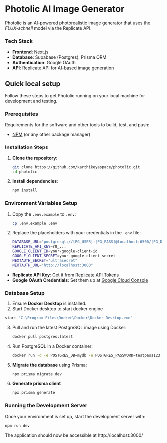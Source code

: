 # Photolic AI Image Generator

Photolic is an AI-powered photorealistic image generator that uses the *FLUX-schnell* model via the Replicate API.

### Tech Stack

- **Frontend**: Next.js
- **Database**: Supabase (Postgres), Prisma ORM
- **Authentication**: Google OAuth
- **API**: Replicate API for AI-based image generation

## Quick local setup

Follow these steps to get Photolic running on your local machine for development and testing.

### Prerequisites

Requirements for the software and other tools to build, test, and push:

- [NPM](https://www.npmjs.com/) (or any other package manager)


### Installation Steps


1. **Clone the repository**:
    ```bash
    git clone https://github.com/karthikeyaspace/photolic.git
    cd photolic
    ```

2. **Install dependencies**:
    ```bash
    npm install
    ```

### Environment Variables Setup

1. Copy the `.env.example` to `.env`:
    ```bash
    cp .env.example .env
    ```

2. Replace the placeholders with your credentials in the `.env` file:
    ```bash
    DATABASE_URL="postgresql://[PG_USER]:[PG_PASS]@localhost:6500/[PG_DB]?schema=public"
    REPLICATE_API_KEY=r8_...
    GOOGLE_CLIENT_ID=your-google-client-id
    GOOGLE_CLIENT_SECRET=your-google-client-secret
    NEXTAUTH_SECRET="ultrasecret"
    NEXTAUTH_URL="http://localhost:3000"
    ```

- **Replicate API Key**: Get it from [Replicate API Tokens](https://replicate.com/account/api-tokens)
- **Google OAuth Credentials**: Set them up at [Google Cloud Console](https://console.cloud.google.com/apis/credentials)

### Database Setup

1. Ensure **Docker Desktop** is installed.
2. Start Docker desktop to start docker engine
```bash
start "C:\Program Files\Docker\Docker\Docker Desktop.exe"
```
3. Pull and run the latest PostgreSQL image using Docker:
    ```bash
    docker pull postgres:latest
    ```
4. Run PostgreSQL in a Docker container:
    ```bash
    docker run -d -e POSTGRES_DB=mydb -e POSTGRES_PASSWORD=testpass123 -e POSTGRES_USER=postgres -p 6500:5432 postgres:latest
    ```

5. **Migrate the database** using Prisma:
    ```bash
    npx prisma migrate dev
    ```
6. **Generate prisma client**
    ``` bash
    npx prisma generate
    ```

### Running the Development Server

Once your environment is set up, start the development server with:

```bash
npm run dev
```
The application should now be accessible at http://localhost:3000/
